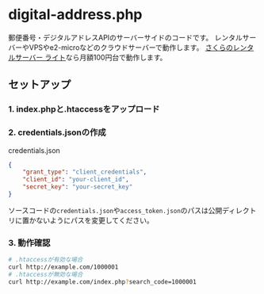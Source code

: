 # digital-address.php

郵便番号・デジタルアドレスAPIのサーバーサイドのコードです。
レンタルサーバーやVPSやe2-microなどのクラウドサーバーで動作します。
[さくらのレンタルサーバー ライト](https://rs.sakura.ad.jp/plan/)なら月額100円台で動作します。

## セットアップ

### 1. index.phpと.htaccessをアップロード

### 2. credentials.jsonの作成

credentials.json
```json
{
    "grant_type": "client_credentials",
    "client_id": "your-client_id",
    "secret_key": "your-secret_key"
}
```

ソースコードの`credentials.json`や`access_token.json`のパスは公開ディレクトリに置かないようにパスを変更してください。

### 3. 動作確認

```bash
# .htaccessが有効な場合
curl http://example.com/1000001
# .htaccessが無効な場合
curl http://example.com/index.php?search_code=1000001
```
